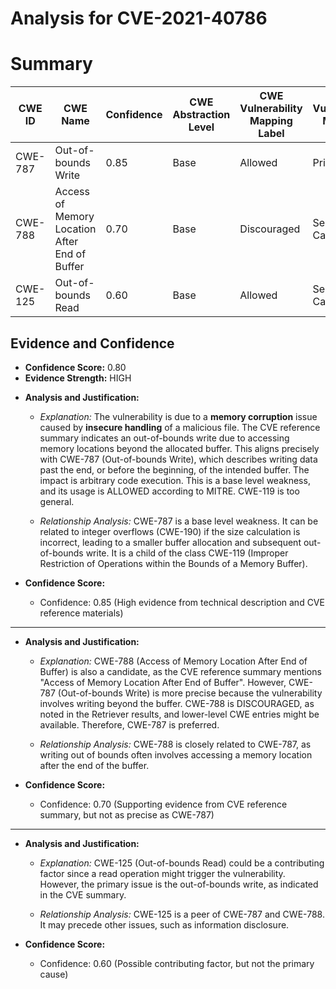 # Analysis for CVE-2021-40786

# Summary
| CWE ID | CWE Name | Confidence | CWE Abstraction Level | CWE Vulnerability Mapping Label | CWE-Vulnerability Mapping Notes |
|---|---|---|---|---|---|
| CWE-787 | Out-of-bounds Write | 0.85 | Base | Allowed | Primary CWE |
| CWE-788 | Access of Memory Location After End of Buffer | 0.70 | Base | Discouraged | Secondary Candidate |
| CWE-125 | Out-of-bounds Read | 0.60 | Base | Allowed | Secondary Candidate |

## Evidence and Confidence

*   **Confidence Score:** 0.80
*   **Evidence Strength:** HIGH

- **Analysis and Justification:**  
  - *Explanation:* The vulnerability is due to a **memory corruption** issue caused by **insecure handling** of a malicious file. The CVE reference summary indicates an out-of-bounds write due to accessing memory locations beyond the allocated buffer. This aligns precisely with CWE-787 (Out-of-bounds Write), which describes writing data past the end, or before the beginning, of the intended buffer. The impact is arbitrary code execution. This is a base level weakness, and its usage is ALLOWED according to MITRE. CWE-119 is too general.

  - *Relationship Analysis:* CWE-787 is a base level weakness. It can be related to integer overflows (CWE-190) if the size calculation is incorrect, leading to a smaller buffer allocation and subsequent out-of-bounds write. It is a child of the class CWE-119 (Improper Restriction of Operations within the Bounds of a Memory Buffer).

- **Confidence Score:**  
  - Confidence: 0.85 (High evidence from technical description and CVE reference materials)

---

- **Analysis and Justification:**  
  - *Explanation:* CWE-788 (Access of Memory Location After End of Buffer) is also a candidate, as the CVE reference summary mentions "Access of Memory Location After End of Buffer". However, CWE-787 (Out-of-bounds Write) is more precise because the vulnerability involves writing beyond the buffer. CWE-788 is DISCOURAGED, as noted in the Retriever results, and lower-level CWE entries might be available. Therefore, CWE-787 is preferred.

  - *Relationship Analysis:* CWE-788 is closely related to CWE-787, as writing out of bounds often involves accessing a memory location after the end of the buffer.

- **Confidence Score:**  
  - Confidence: 0.70 (Supporting evidence from CVE reference summary, but not as precise as CWE-787)

---

- **Analysis and Justification:**  
  - *Explanation:* CWE-125 (Out-of-bounds Read) could be a contributing factor since a read operation might trigger the vulnerability. However, the primary issue is the out-of-bounds write, as indicated in the CVE summary.

  - *Relationship Analysis:* CWE-125 is a peer of CWE-787 and CWE-788. It may precede other issues, such as information disclosure.

- **Confidence Score:**  
  - Confidence: 0.60 (Possible contributing factor, but not the primary cause)